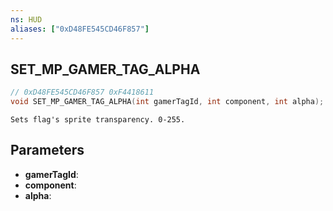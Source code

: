 ```yaml
---
ns: HUD
aliases: ["0xD48FE545CD46F857"]
---
```

## SET_MP_GAMER_TAG_ALPHA

```c
// 0xD48FE545CD46F857 0xF4418611
void SET_MP_GAMER_TAG_ALPHA(int gamerTagId, int component, int alpha);
```

```
Sets flag's sprite transparency. 0-255.  
```

## Parameters
* **gamerTagId**: 
* **component**: 
* **alpha**: 

